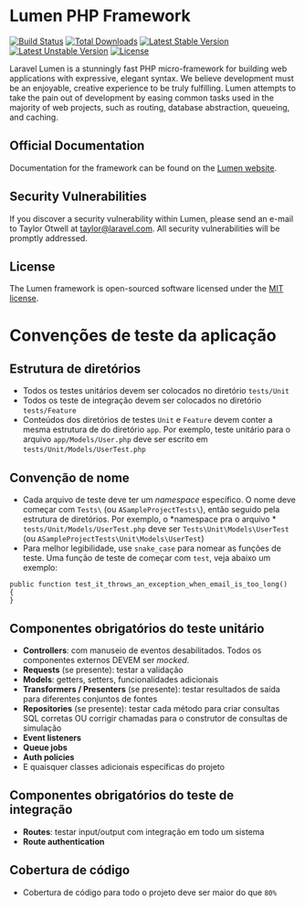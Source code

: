 # Lumen PHP Framework

[![Build Status](https://travis-ci.org/laravel/lumen-framework.svg)](https://travis-ci.org/laravel/lumen-framework)
[![Total Downloads](https://poser.pugx.org/laravel/lumen-framework/d/total.svg)](https://packagist.org/packages/laravel/lumen-framework)
[![Latest Stable Version](https://poser.pugx.org/laravel/lumen-framework/v/stable.svg)](https://packagist.org/packages/laravel/lumen-framework)
[![Latest Unstable Version](https://poser.pugx.org/laravel/lumen-framework/v/unstable.svg)](https://packagist.org/packages/laravel/lumen-framework)
[![License](https://poser.pugx.org/laravel/lumen-framework/license.svg)](https://packagist.org/packages/laravel/lumen-framework)

Laravel Lumen is a stunningly fast PHP micro-framework for building web applications with expressive, elegant syntax. We believe development must be an enjoyable, creative experience to be truly fulfilling. Lumen attempts to take the pain out of development by easing common tasks used in the majority of web projects, such as routing, database abstraction, queueing, and caching.

## Official Documentation

Documentation for the framework can be found on the [Lumen website](https://lumen.laravel.com/docs).

## Security Vulnerabilities

If you discover a security vulnerability within Lumen, please send an e-mail to Taylor Otwell at taylor@laravel.com. All security vulnerabilities will be promptly addressed.

## License

The Lumen framework is open-sourced software licensed under the [MIT license](https://opensource.org/licenses/MIT).

# Convenções de teste da aplicação

## Estrutura de diretórios
- Todos os testes unitários devem ser colocados no diretório `tests/Unit`
- Todos os teste de integração devem ser colocados no diretório `tests/Feature`
- Conteúdos dos diretórios de testes `Unit` e `Feature` devem conter a mesma estrutura de do diretório `app`. Por exemplo, teste unitário para o arquivo `app/Models/User.php` deve ser escrito em `tests/Unit/Models/UserTest.php`

## Convenção de nome
- Cada arquivo de teste deve ter um *namespace* específico. O nome deve começar com `Tests\` (ou `ASampleProjectTests\`), então seguido pela estrutura de diretórios. Por exemplo, o *namespace pra o arquivo * `tests/Unit/Models/UserTest.php` deve ser `Tests\Unit\Models\UserTest` (ou `ASampleProjectTests\Unit\Models\UserTest`)
- Para melhor legibilidade, use `snake_case` para nomear as funções de teste. Uma função de teste de começar com `test`, veja abaixo um exemplo:

```
public function test_it_throws_an_exception_when_email_is_too_long()
{
}
```

## Componentes obrigatórios do teste unitário
- **Controllers**: com manuseio de eventos desabilitados. Todos os componentes externos DEVEM ser *mocked*.
- **Requests** (se presente): testar a validação
- **Models**: getters, setters, funcionalidades adicionais
- **Transformers / Presenters** (se presente): testar resultados de saída para diferentes conjuntos de fontes
- **Repositories** (se presente): testar cada método para criar consultas SQL corretas OU corrigir chamadas para o construtor de consultas de simulação
- **Event listeners**
- **Queue jobs**
- **Auth policies**
- E quaisquer classes adicionais específicas do projeto

## Componentes obrigatórios do teste de integração
- **Routes**: testar input/output com integração em todo um sistema
- **Route authentication**

## Cobertura de código
- Cobertura de código para todo o projeto deve ser maior do que `80%`
